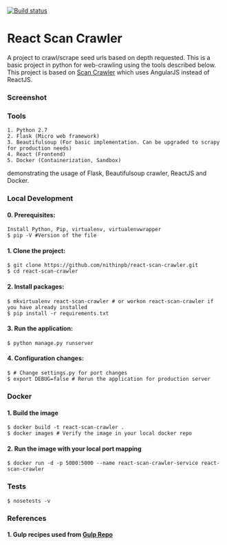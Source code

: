 [![Build status](https://travis-ci.org/nithinpb/react-scan-crawler.svg?branch=master)](https://travis-ci.org/nithinpb/react-scan-crawler)

# React Scan Crawler

A project to crawl/scrape seed urls based on depth requested. This is a basic project in python for web-crawling using the tools described below. This project is based on [Scan Crawler](https://github.com/nithinpb/scan-crawler) which uses AngularJS instead of ReactJS.

### Screenshot

### Tools 

	1. Python 2.7
	2. Flask (Micro web framework)
	3. Beautifulsoup (For basic implementation. Can be upgraded to scrapy for production needs)
	4. React (Frontend)
	5. Docker (Containerization, Sandbox)

demonstrating the usage of Flask, Beautifulsoup crawler, ReactJS and Docker. 

### Local Development

#### 0. Prerequisites: 

	Install Python, Pip, virtualenv, virtualenvwrapper
	$ pip -V #Version of the file

#### 1. Clone the project:

	$ git clone https://github.com/nithinpb/react-scan-crawler.git
	$ cd react-scan-crawler

#### 2. Install packages:

	$ mkvirtualenv react-scan-crawler # or workon react-scan-crawler if you have already installed
	$ pip install -r requirements.txt

#### 3. Run the application:

	$ python manage.py runserver

#### 4. Configuration changes:
	$ # Change settings.py for port changes
	$ export DEBUG=false # Rerun the application for production server

### Docker 

#### 1. Build the image

	$ docker build -t react-scan-crawler .
	$ docker images # Verify the image in your local docker repo

#### 2. Run the image with your local port mapping	

	$ docker run -d -p 5000:5000 --name react-scan-crawler-service react-scan-crawler

### Tests

	$ nosetests -v

### References

#### 1. Gulp recipes used from [Gulp Repo](https://github.com/gulpjs/gulp/tree/master/docs/recipes)